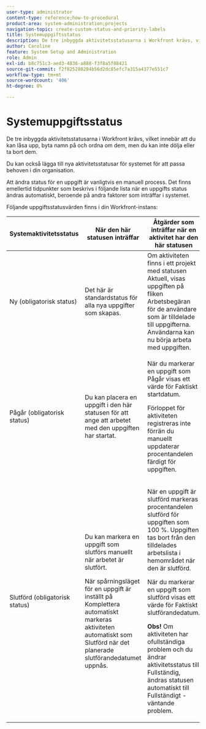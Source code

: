 ```yaml
---
user-type: administrator
content-type: reference;how-to-procedural
product-area: system-administration;projects
navigation-topic: create-custom-status-and-priority-labels
title: Systemuppgiftsstatus
description: De tre inbyggda aktivitetsstatusarna i Workfront krävs, vilket innebär att du kan låsa upp, byta namn på och ordna om dem, men du kan inte dölja eller ta bort dem. Du kan också lägga till nya aktivitetsstatusar för systemet för att passa behoven i din organisation. Att ändra status för en uppgift är vanligtvis en manuell process, men ibland ändras status för en uppgift automatiskt beroende på andra faktorer som inträffar i systemet.
author: Caroline
feature: System Setup and Administration
role: Admin
exl-id: b8c751c3-aed3-4836-a888-f3f8a5f08421
source-git-commit: f2f825280204b56d2dc85efc7a315a4377e551c7
workflow-type: tm+mt
source-wordcount: '406'
ht-degree: 0%

---
```


# Systemuppgiftsstatus

De tre inbyggda aktivitetsstatusarna i Workfront krävs, vilket innebär att du kan låsa upp, byta namn på och ordna om dem, men du kan inte dölja eller ta bort dem.

Du kan också lägga till nya aktivitetsstatusar för systemet för att passa behoven i din organisation.

Att ändra status för en uppgift är vanligtvis en manuell process. Det finns emellertid tidpunkter som beskrivs i följande lista när en uppgifts status ändras automatiskt, beroende på andra faktorer som inträffar i systemet.

Följande uppgiftsstatusvärden finns i din Workfront-instans:

<table style="table-layout:auto"> 
 <col> 
 <col> 
 <col> 
 <thead> 
  <tr> 
   <th>Systemaktivitetsstatus</th> 
   <th>När den här statusen inträffar</th> 
   <th>Åtgärder som inträffar när en aktivitet har den här statusen</th> 
  </tr> 
 </thead> 
 <tbody> 
  <tr> 
   <td>Ny (obligatorisk status)</td> 
   <td>Det här är standardstatus för alla nya uppgifter som skapas.</td> 
   <td>Om aktiviteten finns i ett projekt med statusen Aktuell, visas uppgiften på fliken Arbetsbegäran för de användare som är tilldelade till uppgifterna. Användarna kan nu börja arbeta med uppgiften.</td> 
  </tr> 
  <tr> 
   <td>Pågår (obligatorisk status)</td> 
   <td>Du kan placera en uppgift i den här statusen för att ange att arbetet med den uppgiften har startat.</td> 
   <td> <p>När du markerar en uppgift som Pågår visas ett värde för Faktiskt startdatum.</p> <p>Förloppet för aktiviteten registreras inte förrän du manuellt uppdaterar procentandelen färdigt för uppgiften.</p> </td> 
  </tr> 
  <tr> 
   <td>Slutförd (obligatorisk status)</td> 
   <td> <p>Du kan markera en uppgift som slutförs manuellt när arbetet är slutfört.</p> <p>När spårningsläget för en uppgift är inställt på Komplettera automatiskt markeras aktiviteten automatiskt som Slutförd när det planerade slutförandedatumet uppnås.</p> </td> 
   <td> <p>När en uppgift är slutförd markeras procentandelen slutförd för uppgiften som 100 %. Uppgiften tas bort från den tilldelades arbetslista i hemområdet när den är slutförd.</p> <p>När du markerar en uppgift som slutförd visas ett värde för Faktiskt slutförandedatum.</p> <p><b>Obs!</b> Om aktiviteten har ofullständiga problem och du ändrar aktivitetsstatus till Fullständig, ändras statusen automatiskt till Fullständigt - väntande problem.</p> </td> 
  </tr> 
 </tbody> 
</table>
